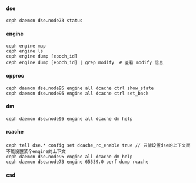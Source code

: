 #### dse
```
ceph daemon dse.node73 status
```

#### engine
```
ceph engine map
ceph engine ls
ceph engine dump [epoch_id]
ceph engine dump [epoch_id] | grep modify  # 查看 modify 信息
```

#### opproc
```
ceph daemon dse.node95 engine all dcache ctrl show_state
ceph daemon dse.node95 engine all dcache ctrl set_back
```

#### dm
```
ceph daemon dse.node95 engine all dcache dm help
```

#### rcache
```
ceph tell dse.* config set dcache_rc_enable true // 只能设置dse的上下文而不能设置某个engine的上下文
ceph daemon dse.node95 engine all dcache dm help
ceph daemon dse.node73 engine 65539.0 perf dump rcache
```

#### csd
